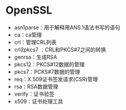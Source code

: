 # OpenSSL

- asn1parse：用于解释用ANS.1语法书写的语句
- ca：ca管理
- crl：管理CRL列表
- crl2pkcs7 ：CRL和PKCS#7之间的转换 
- genrsa：生成RSA
- pkcs12：PKCS#12数据的管理
- pkcs7：PCKS#7数据的管理
- req：X.509证书签发请求(CSR)管理
- rsa：RSA数据管理
- verify：证书验签
- x509：证书处理工具
